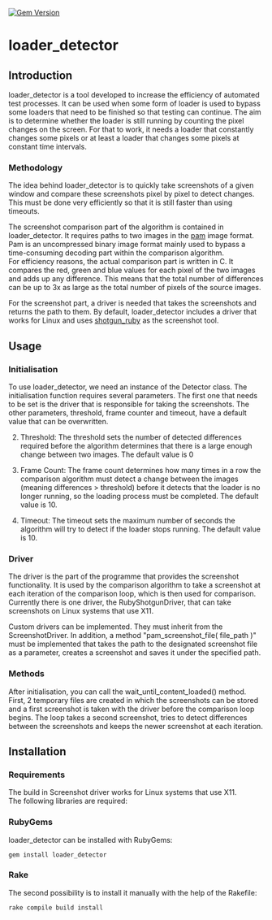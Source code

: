 [![Gem Version](https://badge.fury.io/rb/loader_detector.svg)](https://badge.fury.io/rb/loader_detector)

# loader_detector

## Introduction
loader_detector is a tool developed to increase the efficiency of automated test processes. It can be used when some form of loader is used to bypass some loaders that need to be finished so that testing can continue. The aim is to determine whether the loader is still running by counting the pixel changes on the screen. For that to work, it needs a loader that constantly changes some pixels or at least a loader that changes some pixels at constant time intervals.

### Methodology
The idea behind loader_detector is to quickly take screenshots of a given window and compare these screenshots pixel by pixel to detect changes. This must be done very efficiently so that it is still faster than using timeouts.

The screenshot comparison part of the algorithm is contained in loader_detector. It requires paths to two images in the [pam](https://netpbm.sourceforge.net/doc/pam.html) image format. Pam is an uncompressed binary image format mainly used to bypass a time-consuming decoding part within the comparison algorithm.\
For efficiency reasons, the actual comparison part is written in C. It compares the red, green and blue values for each pixel of the two images and adds up any difference. This means that the total number of differences can be up to 3x as large as the total number of pixels of the source images.

For the screenshot part, a driver is needed that takes the screenshots and returns the path to them. By default, loader_detector includes a driver that works for Linux and uses [shotgun_ruby](https://github.com/jm591/shotgun_ruby) as the screenshot tool.

## Usage

### Initialisation
To use loader_detector, we need an instance of the Detector class. The initialisation function requires several parameters. The first one that needs to be set is the driver that is responsible for taking the screenshots.
The other parameters, threshold, frame counter and timeout, have a default value that can be overwritten.

2. Threshold: The threshold sets the number of detected differences required before the algorithm determines that there is a large enough change between two images. The default value is 0

3. Frame Count: The frame count determines how many times in a row the comparison algorithm must detect a change between the images (meaning differences > threshold) before it detects that the loader is no longer running, so the loading process must be completed. The default value is 10.

4. Timeout: The timeout sets the maximum number of seconds the algorithm will try to detect if the loader stops running. The default value is 10.

### Driver
The driver is the part of the programme that provides the screenshot functionality. It is used by the comparison algorithm to take a screenshot at each iteration of the comparison loop, which is then used for comparison. Currently there is one driver, the RubyShotgunDriver, that can take screenshots on Linux systems that use X11.

Custom drivers can be implemented. They must inherit from the ScreenshotDriver. In addition, a method "pam_screenshot_file( file_path )" must be implemented that takes the path to the designated screenshot file as a parameter, creates a screenshot and saves it under the specified path.

### Methods
After initialisation, you can call the wait_until_content_loaded() method. First, 2 temporary files are created in which the screenshots can be stored and a first screenshot is taken with the driver before the comparison loop begins. The loop takes a second screenshot, tries to detect differences between the screenshots and keeps the newer screenshot at each iteration.


## Installation

### Requirements
The build in Screenshot driver works for Linux systems that use X11.\
The following libraries are required:



### RubyGems
loader_detector can be installed with RubyGems:

```
gem install loader_detector
```

### Rake
The second possibility is to install it manually with the help of the Rakefile:
```
rake compile build install 
```
